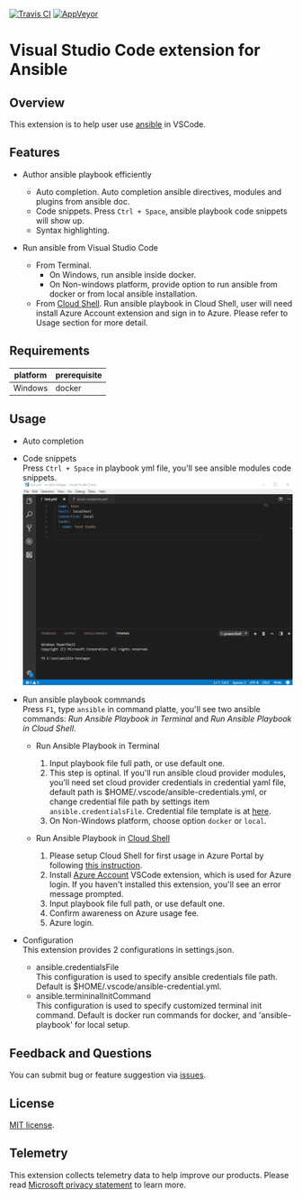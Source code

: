 [![Travis CI](https://travis-ci.org/VSChina/vscode-ansible.svg?branch=master)](https://travis-ci.org/VSChina/vscode-ansible)
[![AppVeyor](https://ci.appveyor.com/api/projects/status/kq11m16pl22k29un?svg=true)](https://ci.appveyor.com/project/yungez/vscode-ansible)

# Visual Studio Code extension for Ansible

## Overview
This extension is to help user use [ansible](https://www.ansible.com/) in VSCode.

## Features

- Author ansible playbook efficiently
  - Auto completion. Auto completion ansible directives, modules and plugins from ansible doc.
  - Code snippets.  Press `Ctrl + Space`, ansible playbook code snippets will show up.
  - Syntax highlighting.

- Run ansible from Visual Studio Code
  - From Terminal.
    - On Windows, run ansible inside docker.
    - On Non-windows platform, provide option to run ansible from docker or from local ansible installation.
  - From [Cloud Shell](https://azure.microsoft.com/en-us/features/cloud-shell/). 
    Run ansible playbook in Cloud Shell, user will need install Azure Account extension and sign in to Azure. Please refer to Usage section for more detail.

## Requirements

|platform|prerequisite|
|--------|-----------|
|Windows|docker|

## Usage
- Auto completion
- Code snippets  
    Press `Ctrl + Space` in playbook yml file, you'll see ansible modules code snippets.    
    ![auto completion and code snippets](./images/editing.gif)
    
- Run ansible playbook commands  
  Press `F1`, type `ansible` in command platte, you'll see two ansible commands: *Run Ansible Playbook in Terminal* and *Run Ansible Playbook in Cloud Shell*.
  
  - Run Ansible Playbook in Terminal
    1. Input playbook file full path, or use default one.
    1. This step is optinal. If you'll run ansible cloud provider modules, you'll need set cloud provider credentials in credential yaml file, default path is $HOME/.vscode/ansible-credentials.yml, or change credential file path by settings item  `ansible.credentialsFile`. Credential file template is at [here](https://github.com/VSChina/vscode-ansible/blob/readme1/config/credentials.yml).
    1. On Non-Windows platform, choose option `docker` or `local`.

  - Run Ansible Playbook in [Cloud Shell](https://azure.microsoft.com/en-us/features/cloud-shell/) 
    1. Please setup Cloud Shell for first usage in Azure Portal by following [this instruction](https://docs.microsoft.com/en-us/azure/cloud-shell/overview).
    1. Install [Azure Account](https://marketplace.visualstudio.com/items?itemName=ms-vscode.azure-account) VSCode extension, which is used for Azure login. If you haven't installed this extension, you'll see an error message prompted.
    1. Input playbook file full path, or use default one.
    1. Confirm awareness on Azure usage fee.
    1. Azure login.


- Configuration  
  This extension provides 2 configurations in settings.json.
  - ansible.credentialsFile  
    This configuration is used to specify ansible credentials file path. Default is $HOME/.vscode/ansible-credential.yml.
  - ansible.termininalInitCommand  
    This configuration is used to specify customized terminal init command. Default is docker run commands for docker, and 'ansible-playbook' for local setup.


## Feedback and Questions
You can submit bug or feature suggestion via [issues](https://github.com/VSChina/vscode-ansible/issues/new).

## License
[MIT license](./LICENSE.md).

## Telemetry
This extension collects telemetry data to help improve our products. Please read [Microsoft privacy statement](https://privacy.microsoft.com/en-us/privacystatement) to learn more.








